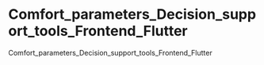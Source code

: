 # Comfort_parameters_Decision_support_tools_Frontend_Flutter
Comfort_parameters_Decision_support_tools_Frontend_Flutter
